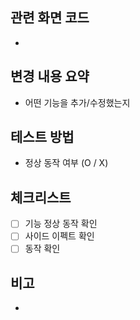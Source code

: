 ## 관련 화면 코드
- 

## 변경 내용 요약
- 어떤 기능을 추가/수정했는지

## 테스트 방법
- 정상 동작 여부 (O / X)

## 체크리스트
- [ ] 기능 정상 동작 확인
- [ ] 사이드 이펙트 확인
- [ ] 동작 확인

## 비고
- 
